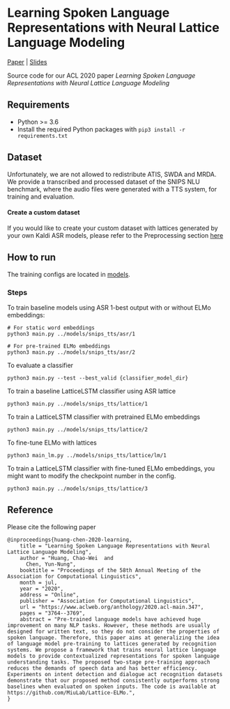 # Learning Spoken Language Representations with Neural Lattice Language Modeling
[Paper](https://www.aclweb.org/anthology/2020.acl-main.347/)
| [Slides](https://www.csie.ntu.edu.tw/~yvchen/doc/ACL20_LatticeLM_slide.pdf)

Source code for our ACL 2020 paper *Learning Spoken Language Representations with Neural Lattice Language Modeling*

## Requirements
* Python >= 3.6
* Install the required Python packages with `pip3 install -r requirements.txt`

## Dataset
Unfortunately, we are not allowed to redistribute ATIS, SWDA and MRDA.
We provide a transcribed and processed dataset of the SNIPS NLU benchmark, where the audio files were generated with a TTS system, for training and evaluation.

#### Create a custom dataset
If you would like to create your custom dataset with lattices generated by your own Kaldi ASR models, please refer to the Preprocessing section [here](https://github.com/MiuLab/Lattice-SLU/blob/master/README.md)

## How to run
The training configs are located in [models](models).

### Steps
To train baseline models using ASR 1-best output with or without ELMo embeddings:

```
# For static word embeddings
python3 main.py ../models/snips_tts/asr/1

# For pre-trained ELMo embeddings
python3 main.py ../models/snips_tts/asr/2
```

To evaluate a classifier
```
python3 main.py --test --best_valid {classifier_model_dir}
```

To train a baseline LatticeLSTM classifier using ASR lattice
```
python3 main.py ../models/snips_tts/lattice/1
```

To train a LatticeLSTM classifier with pretrained ELMo embeddings
```
python3 main.py ../models/snips_tts/lattice/2
```

To fine-tune ELMo with lattices
```
python3 main_lm.py ../models/snips_tts/lattice/lm/1
```

To train a LatticeLSTM classifier with fine-tuned ELMo embeddings, you might want to modify the checkpoint number in the config.
```
python3 main.py ../models/snips_tts/lattice/3
```

## Reference
Please cite the following paper

    @inproceedings{huang-chen-2020-learning,
        title = "Learning Spoken Language Representations with Neural Lattice Language Modeling",
        author = "Huang, Chao-Wei  and
          Chen, Yun-Nung",
        booktitle = "Proceedings of the 58th Annual Meeting of the Association for Computational Linguistics",
        month = jul,
        year = "2020",
        address = "Online",
        publisher = "Association for Computational Linguistics",
        url = "https://www.aclweb.org/anthology/2020.acl-main.347",
        pages = "3764--3769",
        abstract = "Pre-trained language models have achieved huge improvement on many NLP tasks. However, these methods are usually designed for written text, so they do not consider the properties of spoken language. Therefore, this paper aims at generalizing the idea of language model pre-training to lattices generated by recognition systems. We propose a framework that trains neural lattice language models to provide contextualized representations for spoken language understanding tasks. The proposed two-stage pre-training approach reduces the demands of speech data and has better efficiency. Experiments on intent detection and dialogue act recognition datasets demonstrate that our proposed method consistently outperforms strong baselines when evaluated on spoken inputs. The code is available at https://github.com/MiuLab/Lattice-ELMo.",
    }
